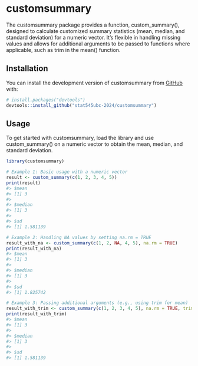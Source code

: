 
<!-- README.md is generated from README.Rmd. Please edit that file -->

# customsummary

<!-- badges: start -->
<!-- badges: end -->

The customsummary package provides a function, custom_summary(),
designed to calculate customized summary statistics (mean, median, and
standard deviation) for a numeric vector. It’s flexible in handling
missing values and allows for additional arguments to be passed to
functions where applicable, such as trim in the mean() function.

## Installation

You can install the development version of customsummary from
[GitHub](https://github.com/) with:

``` r
# install.packages("devtools")
devtools::install_github("stat545ubc-2024/customsummary")
```

## Usage

To get started with customsummary, load the library and use
custom_summary() on a numeric vector to obtain the mean, median, and
standard deviation.

``` r
library(customsummary)

# Example 1: Basic usage with a numeric vector
result <- custom_summary(c(1, 2, 3, 4, 5))
print(result)
#> $mean
#> [1] 3
#> 
#> $median
#> [1] 3
#> 
#> $sd
#> [1] 1.581139

# Example 2: Handling NA values by setting na.rm = TRUE
result_with_na <- custom_summary(c(1, 2, NA, 4, 5), na.rm = TRUE)
print(result_with_na)
#> $mean
#> [1] 3
#> 
#> $median
#> [1] 3
#> 
#> $sd
#> [1] 1.825742

# Example 3: Passing additional arguments (e.g., using trim for mean)
result_with_trim <- custom_summary(c(1, 2, 3, 4, 5), na.rm = TRUE, trim = 0.1)
print(result_with_trim)
#> $mean
#> [1] 3
#> 
#> $median
#> [1] 3
#> 
#> $sd
#> [1] 1.581139
```
